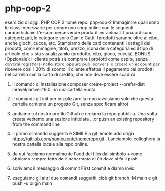 # php-oop-2
esercizio di oggi: PHP OOP 2
nome repo: php-oop-2
Immaginare quali sono le classi necessarie per creare uno shop online con le seguenti caratteristiche:
L'e-commerce vende prodotti per animali.
I prodotti sono categorizzati, le categorie sono Cani o Gatti.
I prodotti saranno oltre al cibo, anche giochi, cucce, etc.
Stampiamo delle card contenenti i dettagli dei prodotti, come immagine, titolo, prezzo, icona della categoria ed il tipo di articolo che si sta visualizzando (prodotto, cibo, gioco, cuccia).
BONUS (Opzionale):
Il cliente potrà sia comprare i prodotti come ospite, senza doversi registrarsi nello store, oppure può iscriversi e creare un account per ricevere cosi il 20% di sconto.
Il cliente effettua il pagamento dei prodotti nel carrello con la carta di credito, che non deve essere scaduta.

1. il comando di installazione composer create-project --prefer-dist laravel/laravel:^9.0 .  in una cartella vuota.

2. il comando git init  per inizializzare la repo (avvisiamo solo che questa cartella contiene un progetto Git, senza specificare altro)

3. andiamo sul nostro profilo Github e creiamo la repo pubblica. Una volta creata vedremo una sezione intitolata …or push an existing repository from the command line

4. il primo comando suggerito è SIMILE a git remote add origin https://github.com/nomeutente/nomerepo.git . Lanciamolo: collegherà la nostra cartella locale alla repo online.

5. da qui facciamo normalmente l'add dei files dal simbolo +  come abbiamo sempre fatto dalla schermata di Git dove si fa il push

6. scriviamo il messaggio di commit First commit e diamo invio

7. eseguiamo gli altri due comandi suggeriti, cioè git branch -M main  e git push -u origin main